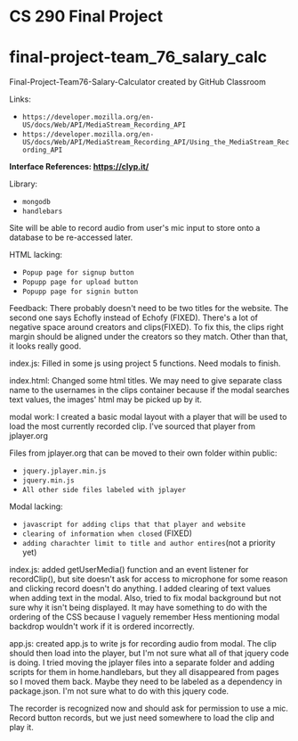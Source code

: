 # CS 290 Final Project

# final-project-team_76_salary_calc
Final-Project-Team76-Salary-Calculator created by GitHub Classroom

Links:
*  `https://developer.mozilla.org/en-US/docs/Web/API/MediaStream_Recording_API`
*  `https://developer.mozilla.org/en-US/docs/Web/API/MediaStream_Recording_API/Using_the_MediaStream_Recording_API`





**Interface References: https://clyp.it/**

Library:    
*  `mongodb`
* `handlebars`

Site will be able to record audio from user's mic input to store onto a database to be re-accessed later.


HTML lacking:

*  `Popup page for signup button`
*  `Popupp page for upload button`
*  `Popupp page for signin button`

Feedback:
There probably doesn't need to be two titles for the website.  The second one says Echofly instead of Echofy (FIXED).  There's a lot of negative space around creators and clips(FIXED). To fix this, the clips right margin should be aligned under the creators so they match.  Other than that, it looks really good.

index.js:
Filled in some js using project 5 functions.  Need modals to finish.

index.html:
Changed some html titles.  We may need to give separate class name to the usernames in the clips container because if the modal searches text values, the images' html may be picked up by it.  


modal work:
I created a basic modal layout with a player that will be used to load the most currently recorded clip. I've sourced that player from jplayer.org

Files from jplayer.org that can be moved to their own folder within public:
*  `jquery.jplayer.min.js`
*  `jquery.min.js`
*  `All other side files labeled with jplayer`

Modal lacking:

*  `javascript for adding clips that that player and website`
*  `clearing of information when closed` (FIXED)
*  `adding charachter limit to title and author entires`(not a priority yet)

index.js:
added getUserMedia() function and an event listener for recordClip(), but site doesn't ask for access to microphone for some reason and clicking record doesn't do anything.  I added clearing of text values when adding text in the modal.  Also, tried to fix modal background but not sure why it isn't being displayed.  It may have something to do with the ordering of the CSS because I vaguely remember Hess mentioning modal backdrop wouldn't work if it is ordered incorrectly.  

app.js:
created app.js to write js for recording audio from modal.  The clip should then load into the player, but I'm not sure what all of that jquery code is doing.  I tried moving the jplayer files into a separate folder and adding scripts for them in home.handlebars, but they all disappeared from pages so I moved them back.  Maybe they need to be labeled as a dependency in package.json. I'm not sure what to do with this jquery code.

The recorder is recognized now and should ask for permission to use a mic.  Record button records, but we just need somewhere to load the clip and play it.  
